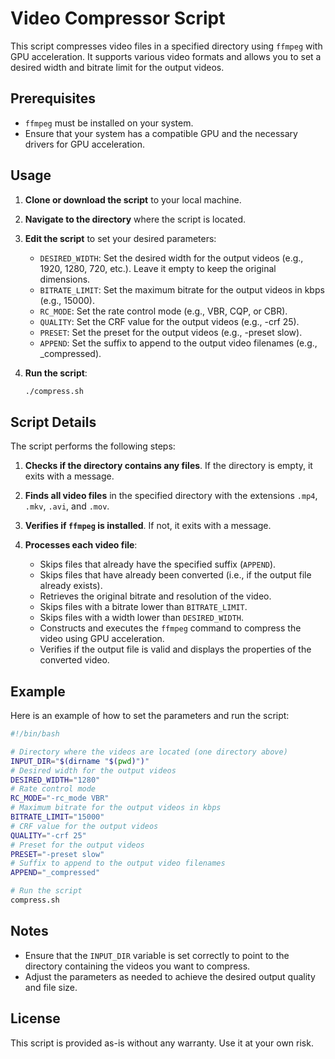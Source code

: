 # Video Compressor Script

This script compresses video files in a specified directory using `ffmpeg` with GPU acceleration. It supports various video formats and allows you to set a desired width and bitrate limit for the output videos.

## Prerequisites

- `ffmpeg` must be installed on your system.
- Ensure that your system has a compatible GPU and the necessary drivers for GPU acceleration.

## Usage

1. **Clone or download the script** to your local machine.

2. **Navigate to the directory** where the script is located.

3. **Edit the script** to set your desired parameters:
   - `DESIRED_WIDTH`: Set the desired width for the output videos (e.g., 1920, 1280, 720, etc.). Leave it empty to keep the original dimensions.
   - `BITRATE_LIMIT`: Set the maximum bitrate for the output videos in kbps (e.g., 15000).
   - `RC_MODE`: Set the rate control mode (e.g., VBR, CQP, or CBR).
   - `QUALITY`: Set the CRF value for the output videos (e.g., -crf 25).
   - `PRESET`: Set the preset for the output videos (e.g., -preset slow).
   - `APPEND`: Set the suffix to append to the output video filenames (e.g., _compressed).

4. **Run the script**:
   ```bash
   ./compress.sh
   ```

## Script Details

The script performs the following steps:

1. **Checks if the directory contains any files**. If the directory is empty, it exits with a message.

2. **Finds all video files** in the specified directory with the extensions `.mp4`, `.mkv`, `.avi`, and `.mov`.

3. **Verifies if `ffmpeg` is installed**. If not, it exits with a message.

4. **Processes each video file**:
   - Skips files that already have the specified suffix (`APPEND`).
   - Skips files that have already been converted (i.e., if the output file already exists).
   - Retrieves the original bitrate and resolution of the video.
   - Skips files with a bitrate lower than `BITRATE_LIMIT`.
   - Skips files with a width lower than `DESIRED_WIDTH`.
   - Constructs and executes the `ffmpeg` command to compress the video using GPU acceleration.
   - Verifies if the output file is valid and displays the properties of the converted video.

## Example

Here is an example of how to set the parameters and run the script:

```bash
#!/bin/bash

# Directory where the videos are located (one directory above)
INPUT_DIR="$(dirname "$(pwd)")"
# Desired width for the output videos
DESIRED_WIDTH="1280"
# Rate control mode
RC_MODE="-rc_mode VBR"
# Maximum bitrate for the output videos in kbps
BITRATE_LIMIT="15000"
# CRF value for the output videos
QUALITY="-crf 25"
# Preset for the output videos
PRESET="-preset slow"
# Suffix to append to the output video filenames
APPEND="_compressed"

# Run the script
compress.sh
```

## Notes

- Ensure that the `INPUT_DIR` variable is set correctly to point to the directory containing the videos you want to compress.
- Adjust the parameters as needed to achieve the desired output quality and file size.

## License

This script is provided as-is without any warranty. Use it at your own risk.
